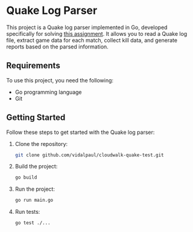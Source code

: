 # Quake Log Parser

This project is a Quake log parser implemented in Go, developed specifically for solving [this assignment](https://gist.github.com/cloudwalk-tests/704a555a0fe475ae0284ad9088e203f1). It allows you to read a Quake log file, extract game data for each match, collect kill data, and generate reports based on the parsed information.

## Requirements

To use this project, you need the following:

- Go programming language
- Git

## Getting Started

Follow these steps to get started with the Quake log parser:

1. Clone the repository:

   ```bash
   git clone github.com/vidalpaul/cloudwalk-quake-test.git
   ```

2. Build the project:

   ```bash
   go build
   ```

3. Run the project:

   ```bash
   go run main.go
   ```

4. Run tests:

   ```bash
   go test ./...
   ```
